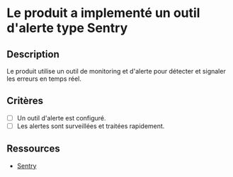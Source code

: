 # Le produit a implementé un outil d'alerte type Sentry

## Description

Le produit utilise un outil de monitoring et d'alerte pour détecter et signaler les erreurs en temps réel.

## Critères

- [ ] Un outil d'alerte est configuré.
- [ ] Les alertes sont surveillées et traitées rapidement.

## Ressources

- [Sentry](https://sentry.io/)
